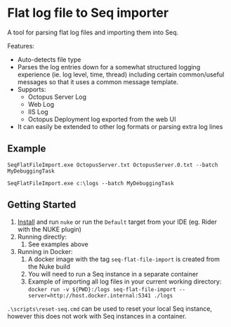 # Flat log file to Seq importer

A tool for parsing flat log files and importing them into Seq.

Features:
- Auto-detects file type
- Parses the log entries down for a somewhat structured logging experience (ie. log level, time, thread) including certain common/useful messages so that it uses a common message template.
- Supports:
    - Octopus Server Log
    - Web Log
    - IIS Log
    - Octopus Deployment log exported from the web UI
- It can easily be extended to other log formats or parsing extra log lines

## Example

`SeqFlatFileImport.exe OctopusServer.txt OctopusServer.0.txt --batch MyDebuggingTask`

`SeqFlatFileImport.exe c:\logs --batch MyDebuggingTask`

## Getting Started
1. [Install](https://nuke.build/docs/introduction/) and run `nuke` or run the `Default` target from your IDE (eg. Rider with the NUKE plugin)
2. Running directly:
   1. See examples above
3. Running in Docker:
   1. A docker image with the tag `seq-flat-file-import` is created from the Nuke build
   2. You will need to run a Seq instance in a separate container
   3. Example of importing all log files in your current working directory: `docker run -v ${PWD}:/logs seq-flat-file-import --server=http://host.docker.internal:5341 ./logs`

`.\scripts\reset-seq.cmd` can be used to reset your local Seq instance, however this does not work with Seq instances in a container.